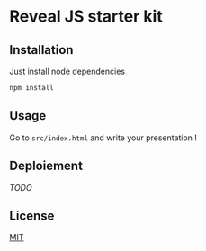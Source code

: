 # Reveal JS starter kit

## Installation

Just install node dependencies

```bash
npm install
```

## Usage

Go to `src/index.html` and write your presentation !

## Deploiement

*TODO*

## License
[MIT](https://choosealicense.com/licenses/mit/)